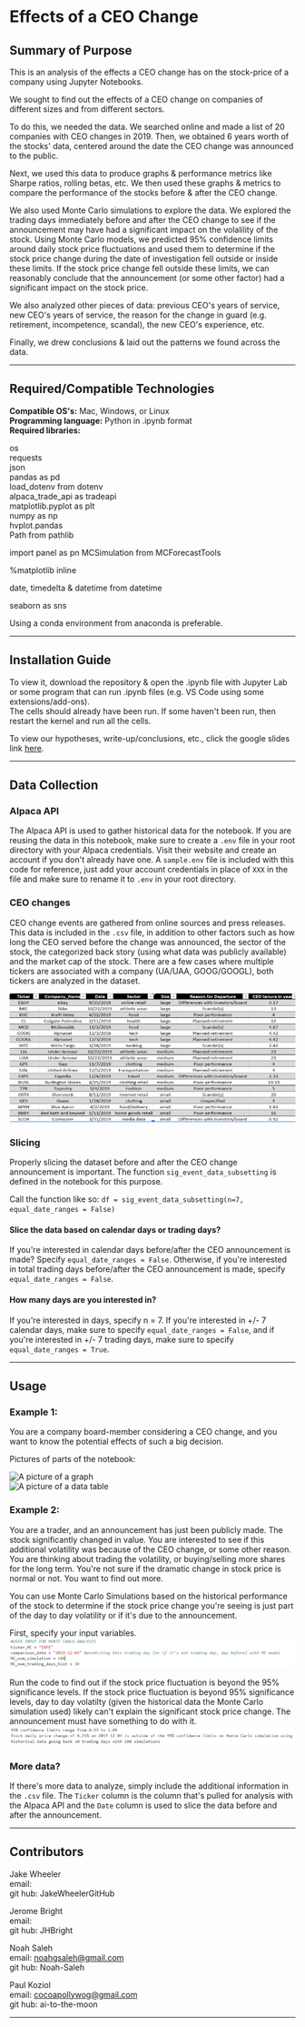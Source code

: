 # Effects of a CEO Change  
## Summary of Purpose  

This is an analysis of the effects a CEO change has on the stock-price of a company using Jupyter Notebooks.

We sought to find out the effects of a CEO change on companies of different sizes and from different sectors.  

To do this, we needed the data. We searched online and made a list of 20 companies with CEO changes in 2019. Then, we obtained 6 years worth of the stocks' data, centered around the date the CEO change was announced to the public. 

Next, we used this data to produce graphs & performance metrics like Sharpe ratios, rolling betas, etc. We then used these graphs & metrics to compare the performance of the stocks before & after the CEO change.

We also used Monte Carlo simulations to explore the data. We explored the trading days immediately before and after the CEO change to see if the announcement may have had a significant impact on the volalility of the stock. Using Monte Carlo models, we predicted 95% confidence limits around daily stock price fluctuations and used them to determine if the stock price change during the date of investigation fell outside or inside these limits. If the stock price change fell outside these limits, we can reasonably conclude that the announcement (or some other factor) had a significant impact on the stock price. 

We also analyzed other pieces of data: previous CEO's years of service, new CEO's years of service, the reason for the change in guard (e.g. retirement, incompetence, scandal), the new CEO's experience, etc.    

Finally, we drew conclusions & laid out the patterns we found across the data.

---

## Required/Compatible Technologies

**Compatible OS's:** Mac, Windows, or Linux  
**Programming language:** Python in .ipynb format  
**Required libraries:**  

os  
requests  
json  
pandas as pd  
load_dotenv from dotenv   
alpaca_trade_api as tradeapi  
matplotlib.pyplot as plt  
numpy as np  
hvplot.pandas  
Path from pathlib

import panel as pn
MCSimulation from MCForecastTools

%matplotlib inline  

date, timedelta & datetime from datetime

seaborn as sns   
 
Using a conda environment from anaconda is preferable.  

---

## Installation Guide

To view it, download the repository & open the .ipynb file with Jupyter Lab or some program that can run .ipynb files (e.g. VS Code using some extensions/add-ons).  
The cells should already have been run. If some haven't been run, then restart the kernel and run all the cells.

To view our hypotheses, write-up/conclusions, etc., click the google slides link [here](https://www.google.com).

---

## Data Collection

### Alpaca API

The Alpaca API is used to gather historical data for the notebook. If you are reusing the data in this notebook, make sure to create a `.env` file in your root directory with your Alpaca credentials. Visit their website and create an account if you don't already have one. A `sample.env` file is included with this code for reference, just add your account credentials in place of `XXX` in the file and make sure to rename it to `.env` in your root directory. 

### CEO changes

CEO change events are gathered from online sources and press releases. This data is included in the `.csv` file, in addition to other factors such as how long the CEO served before the change was announced, the sector of the stock, the categorized back story (using what data was publicly available) and the market cap of the stock. There are a few cases where multiple tickers are associated with a company (UA/UAA, GOOG/GOOGL), both tickers are analyzed in the dataset. 

![Additional data](Images/csv_data.PNG)

### Slicing

Properly slicing the dataset before and after the CEO change announcement is important. The function `sig_event_data_subsetting` is defined in the notebook for this purpose. 

Call the function like so: 
`df = sig_event_data_subsetting(n=7, equal_date_ranges = False)` 

#### Slice the data based on calendar days or trading days?

If you're interested in calendar days before/after the CEO announcement is made? Specify `equal_date_ranges = False`. Otherwise, if you're interested in total trading days before/after the CEO announcement is made, specify `equal_date_ranges = False`.

#### How many days are you interested in? 

If you're interested in days, specify n = 7. If you're interested in +/- 7 calendar days, make sure to specify `equal_date_ranges = False`, and if you're interested in +/- 7 trading days, make sure to specify `equal_date_ranges = True`.

---

## Usage

### Example 1:  
You are a company board-member considering a CEO change, and you want to know the potential effects of such a big decision.

Pictures of parts of the notebook:

![A picture of a graph](/usage_example1.png)  
![A picture of a data table](./usage_example2.png)  

### Example 2:
You are a trader, and an announcement has just been publicly made. The stock significantly changed in value. You are interested to see if this additional volatility was because of the CEO change, or some other reason. You are thinking about trading the volatility, or buying/selling more shares for the long term. You're not sure if the dramatic change in stock price is normal or not. You want to find out more. 

You can use Monte Carlo Simulations based on the historical performance of the stock to determine if the stock price change you're seeing is just part of the day to day volatility or if it's due to the announcement. 

First, specify your input variables.
![Inputs](Images/MC_Inputs.PNG)

Run the code to find out if the stock price fluctuation is beyond the 95% significance levels. If the stock price fluctuation is beyond 95% significance levels, day to day volatilty (given the historical data the Monte Carlo simulation used) likely can't explain the significant stock price change. The announcement must have something to do with it. 
![Inputs](Images/MC_Outputs.PNG)

### More data?

If there's more data to analyze, simply include the additional information in the `.csv` file. The `Ticker` column is the column that's pulled for analysis with the Alpaca API and the `Date` column is used to slice the data before and after the announcement. 

---

## Contributors

Jake Wheeler  
email:   
git hub: JakeWheelerGitHub  

Jerome Bright  
email:  
git hub: JHBright  

Noah Saleh  
email: noahgsaleh@gmail.com  
git hub: Noah-Saleh  

Paul Koziol  
email: cocoapollywog@gmail.com  
git hub: ai-to-the-moon

---